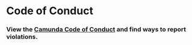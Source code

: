 # Code of Conduct 

### View the [Camunda Code of Conduct](https://camunda.com/events/code-conduct/) and find ways to report violations.